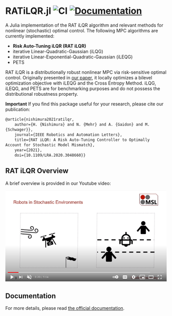 # RATiLQR.jl ![CI](https://github.com/StanfordMSL/RATiLQR.jl/workflows/CI/badge.svg) [![Documentation][docs-dev-img]][docs-dev-url]

[docs-dev-img]: https://img.shields.io/badge/docs-dev-blue.svg
[docs-dev-url]: https://stanfordmsl.github.io/RATiLQR.jl/dev/

A Julia implementation of the RAT iLQR algorithm and relevant methods for nonlinear (stochastic) optimal control.
The following MPC algorithms are currently implemented:

- **Risk Auto-Tuning iLQR (RAT iLQR)**
- iterative Linear-Quadratic-Gaussian (iLQG)
- iterative Linear-Exponential-Quadratic-Gaussian (iLEQG)
- PETS

RAT iLQR is a distributionally robust nonlinear MPC via risk-sensitive optimal control. Originally presented in [our paper](https://arxiv.org/abs/2010.08174), it locally optimizes a bilevel optimization objective with iLEQG and the Cross Entropy Method. iLQG, iLEQG, and PETS are for benchmarking purposes and do not possess the distributional robustness property.

**Important**
If you find this package useful for your research, please cite our publication:

    @article{nishimura2021ratilqr,
        author={H. {Nishimura} and N. {Mehr} and A. {Gaidon} and M. {Schwager}},
        journal={IEEE Robotics and Automation Letters}, 
        title={RAT iLQR: A Risk Auto-Tuning Controller to Optimally Account for Stochastic Model Mismatch}, 
        year={2021},
        doi={10.1109/LRA.2020.3048660}}

RAT iLQR Overview
-----------------

A brief overview is provided in our Youtube video:

[![RAT iLQR Overview](docs/source/assets/youtube_screenshot.png)](http://www.youtube.com/watch?v=y90HftYTGjc "RAT iLQR Overview")

Documentation
-------------

For more details, please read [the official documentation][docs-dev-url].


